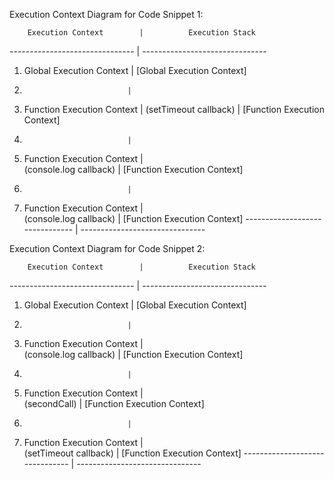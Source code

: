 Execution Context Diagram for Code Snippet 1:

        Execution Context        |          Execution Stack
------------------------------- | -------------------------------
1. Global Execution Context     |   [Global Execution Context]
2.                            |  
3. Function Execution Context   | 
   (setTimeout callback)        | [Function Execution Context]
4.                            |   
5. Function Execution Context   |   
   (console.log callback)       | [Function Execution Context]
6.                            |   
7. Function Execution Context   |   
   (console.log callback)       | [Function Execution Context]
------------------------------- | -------------------------------

Execution Context Diagram for Code Snippet 2:

        Execution Context        |          Execution Stack
------------------------------- | -------------------------------
1. Global Execution Context     |   [Global Execution Context]
2.                            |   
3. Function Execution Context   |   
   (console.log callback)       | [Function Execution Context]
4.                            |   
5. Function Execution Context   |   
   (secondCall)                 | [Function Execution Context]
6.                            |   
7. Function Execution Context   |   
   (setTimeout callback)        | [Function Execution Context]
------------------------------- | -------------------------------
